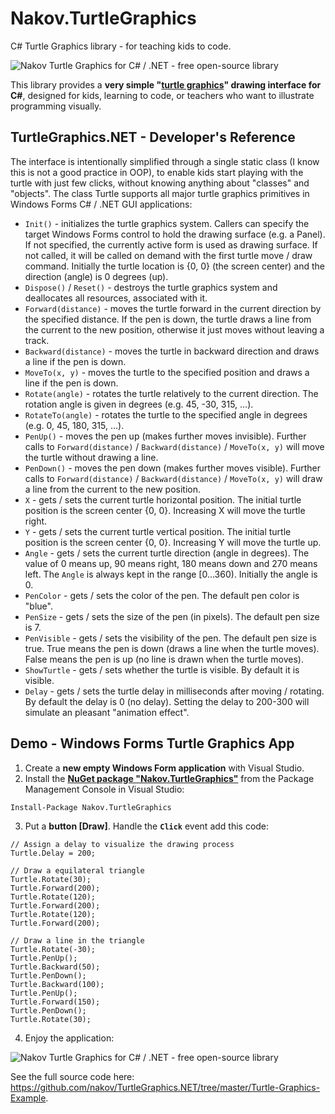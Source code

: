 # Nakov.TurtleGraphics
C# Turtle Graphics library - for teaching kids to code.

![Nakov Turtle Graphics for C# / .NET - free open-source library](https://github.com/nakov/TurtleGraphics.NET/blob/master/Nakov.TurtleGraphics-Demo.gif "Nakov Turtle Graphics for C# / .NET - free open-source library")

This library provides а **very simple "[turtle graphics](https://en.wikipedia.org/wiki/Turtle_graphics)" drawing interface for C#**, designed for kids, learning to code, or teachers who want to illustrate programming visually.

## TurtleGraphics.NET - Developer's Reference
The interface is intentionally simplified through a single static class (I know this is not a good practice in OOP), to enable kids start playing with the turtle with just few clicks, without knowing anything about "classes" and "objects". The class Turtle supports all major turtle graphics primitives in Windows Forms C# / .NET GUI applications:
 - `Init()` - initializes the turtle graphics system. Callers can specify the target Windows Forms control to hold the drawing surface (e.g. a Panel). If not specified, the currently active form is used as drawing surface. If not called, it will be called on demand with the first turtle move / draw command. Initially the turtle location is {0, 0} (the screen center) and the direction (angle) is 0 degrees (up).
 - `Dispose()` / `Reset()` - destroys the turtle graphics system and deallocates all resources, associated with it.
 - `Forward(distance)` - moves the turtle forward in the current direction by the specified distance. If the pen is down, the turtle draws a line from the current to the new position, otherwise it just moves without leaving a track.
 - `Backward(distance)` - moves the turtle in backward direction and draws a line if the pen is down.
 - `MoveTo(x, y)` - moves the turtle to the specified position and draws a line if the pen is down.
 - `Rotate(angle)` - rotates the turtle relatively to the current direction. The rotation angle is given in degrees (e.g. 45, -30, 315, ...).
 - `RotateTo(angle)` - rotates the turtle to the specified angle in degrees (e.g. 0, 45, 180, 315, ...).
 - `PenUp()` - moves the pen up (makes further moves invisible). Further calls to `Forward(distance)` / `Backward(distance)` / `MoveTo(x, y)` will move the turtle without drawing a line.
 - `PenDown()` - moves the pen down (makes further moves visible). Further calls to `Forward(distance)` / `Backward(distance)` / `MoveTo(x, y)` will draw a line from the current to the new position.
 - `X` - gets / sets the current turtle horizontal position. The initial turtle position is the screen center {0, 0}. Increasing X will move the turtle right.
 - `Y` - gets / sets the current turtle vertical position. The initial turtle position is the screen center {0, 0}. Increasing Y will move the turtle up.
 - `Angle` - gets / sets the current turtle direction (angle in degrees). The value of 0 means up, 90 means right, 180 means down and 270 means left. The `Angle` is always kept in the range [0...360). Initially the angle is 0.
 - `PenColor` - gets / sets the color of the pen. The default pen color is "blue".
 - `PenSize` - gets / sets the size of the pen (in pixels). The default pen size is 7.
 - `PenVisible` - gets / sets the visibility of the pen. The default pen size is true. True means the pen is down (draws a line when the turtle moves). False means the pen is up (no line is drawn when the turtle moves).
 - `ShowTurtle` - gets / sets whether the turtle is visible. By default it is visible.
 - `Delay` - gets / sets the turtle delay in milliseconds after moving / rotating. By default the delay is 0 (no delay). Setting the delay to 200-300 will simulate an pleasant "animation effect".

## Demo - Windows Forms Turtle Graphics App
1. Create a **new empty Windows Form application** with Visual Studio.
2. Install the [**NuGet package "Nakov.TurtleGraphics"**](https://www.nuget.org/packages/Nakov.TurtleGraphics/) from the Package Management Console in Visual Studio:
```
Install-Package Nakov.TurtleGraphics
```
3. Put a **button [Draw]**. Handle the **`Click`** event add this code:
```
// Assign a delay to visualize the drawing process
Turtle.Delay = 200;

// Draw a equilateral triangle
Turtle.Rotate(30);
Turtle.Forward(200);
Turtle.Rotate(120);
Turtle.Forward(200);
Turtle.Rotate(120);
Turtle.Forward(200);

// Draw a line in the triangle
Turtle.Rotate(-30);
Turtle.PenUp();
Turtle.Backward(50);
Turtle.PenDown();
Turtle.Backward(100);
Turtle.PenUp();
Turtle.Forward(150);
Turtle.PenDown();
Turtle.Rotate(30);
```
4. Enjoy the application:

![Nakov Turtle Graphics for C# / .NET - free open-source library](https://github.com/nakov/TurtleGraphics.NET/blob/master/Nakov.TurtleGraphics-Demo.gif "Nakov Turtle Graphics for C# / .NET - free open-source library")

See the full source code here: https://github.com/nakov/TurtleGraphics.NET/tree/master/Turtle-Graphics-Example.
